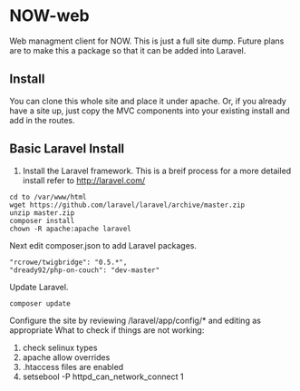 NOW-web
=======

Web managment client for NOW. This is just a full site dump. Future plans are to make this a package so that it can be added into Laravel.

## Install
You can clone this whole site and place it under apache. Or, if you already have a site up, just copy the MVC components into your existing install and add in the routes.

## Basic Laravel Install
1. Install the Laravel framework. This is a breif process for a more detailed install refer to http://laravel.com/
```
cd to /var/www/html
wget https://github.com/laravel/laravel/archive/master.zip
unzip master.zip
composer install
chown -R apache:apache laravel
```
Next edit composer.json to add Laravel packages.
```
"rcrowe/twigbridge": "0.5.*",
"dready92/php-on-couch": "dev-master"
```
Update Laravel.
```
composer update
```
Configure the site by reviewing /laravel/app/config/* and editing as appropriate
What to check if things are not working:
1. check selinux types
2. apache allow overrides 
3. .htaccess files are enabled
4. setsebool -P httpd_can_network_connect 1
